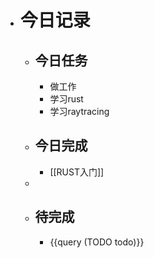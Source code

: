 - # 今日记录
	- ## 今日任务
		- 做工作
		- 学习rust
		- 学习raytracing
	- ##  今日完成
		- [[RUST入门]]
	-
	- ## 待完成
		- {{query (TODO todo)}}